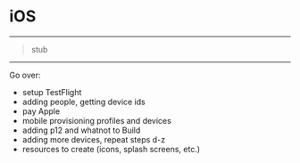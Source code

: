 # iOS

---

> stub

---

Go over:
- setup TestFlight
- adding people, getting device ids
- pay Apple
- mobile provisioning profiles and devices
- adding p12 and whatnot to Build
- adding more devices, repeat steps d-z
- resources to create (icons, splash screens, etc.)
